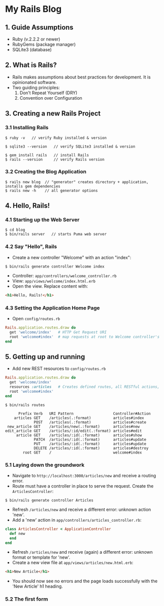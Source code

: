 # My Rails Blog

## 1. Guide Assumptions
* Ruby (v.2.2.2 or newer)
* RubyGems (package manager)
* SQLite3 (database)
## 2. What is Rails?
* Rails makes assumptions about best practices for development. It is opinionated software.
* Two guiding principles:
  1. Don't Repeat Yourself (DRY)
  2. Convention over Configuration
## 3. Creating a new Rails Project
### 3.1 Installing Rails
```
$ ruby -v   // verify Ruby installed & version
```
```
$ sqlite3 --version   // verify SQLite3 installed & version
```
```
$ gem install rails   // install Rails
$ rails --version     // verify Rails version
```
### 3.2 Creating the Blog Application
```
$ rails new blog  // "generator" creates directory + application, installs gem dependencies
$ rails new -h    // all generator options
```
## 4. Hello, Rails!
### 4.1 Starting up the Web Server
```
$ cd blog
$ bin/rails server   // starts Puma web server
```
### 4.2 Say "Hello", Rails
* Create a new controller "Welcome" with an action "index":
```
$ bin/rails generate controller Welcome index
```
* Controller: `app/controllers/welcome_controller.rb`
* View: `app/views/welcome/index.html.erb`
* Open the view. Replace content with:
``` html
<h1>Hello, Rails!</h1>
```
### 4.3 Setting the Application Home Page
* Open `config/routes.rb`
``` ruby
Rails.application.routes.draw do
  get 'welcome/index'   # HTTP Get Request URI
  root 'welcome#index'  # map requests at root to Welcome controller's index action
end
```
## 5. Getting up and running
* Add new REST resources to `config/routes.rb`
``` ruby
Rails.application.routes.draw do
  get 'welcome/index'
  resources :articles   # Creates defined routes, all RESTful actions, for "articles"
  root 'welcome#index'
end
```
```
$ bin/rails routes

      Prefix Verb   URI Pattern                  Controller#Action
    articles GET    /articles(.:format)          articles#index
             POST   /articles(.:format)          articles#create
 new_article GET    /articles/new(.:format)      articles#new
edit_article GET    /articles/:id/edit(.:format) articles#edit
     article GET    /articles/:id(.:format)      articles#show
             PATCH  /articles/:id(.:format)      articles#update
             PUT    /articles/:id(.:format)      articles#update
             DELETE /articles/:id(.:format)      articles#destroy
        root GET    /                            welcome#index
```
### 5.1 Laying down the groundwork
* Navigate to `http://localhost:3000/articles/new` and receive a routing error.
* Route must have a controller in place to serve the request. Create the `ArticlesController`:
```
$ bin/rails generate controller Articles
```
* Refresh `/articles/new` and receive a different error: unknown action 'new'.
* Add a 'new' action in `app/controllers/articles_controller.rb`:
``` ruby
class ArticlesController < ApplicationController
  def new
  end
end
```
* Refresh `/articles/new` and receive (again) a different error: unknown format or template for 'new'.
* Create a new view file at `app/views/articles/new.html.erb`:
``` html
<h1>New Article</h1>
```
* You should now see no errors and the page loads successfully with the 'New Article' h1 heading.
### 5.2 The first form

